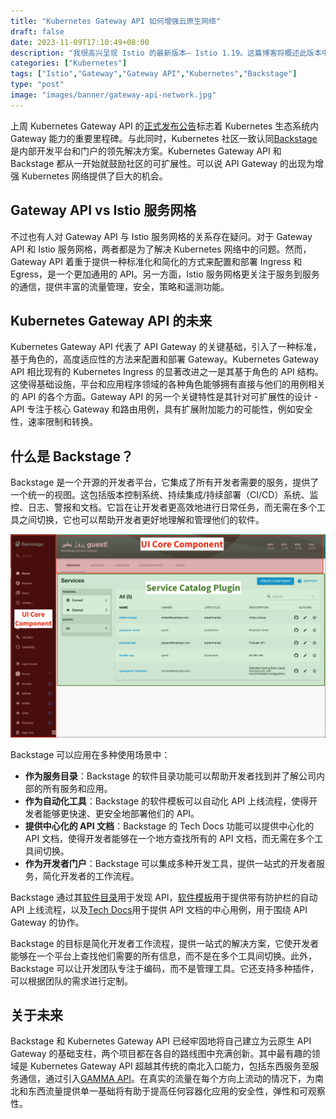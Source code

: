```yaml
---
title: "Kubernetes Gateway API 如何增强云原生网络"
draft: false
date: 2023-11-09T17:10:49+08:00
description: "我很高兴呈现 Istio 的最新版本— Istio 1.19。这篇博客将概述此版本中的更新内容。"
categories: ["Kubernetes"]
tags: ["Istio","Gateway","Gateway API","Kubernetes","Backstage"]
type: "post"
image: "images/banner/gateway-api-network.jpg"
---
```


上周 Kubernetes Gateway API 的[正式发布公告](https://kubernetes.io/blog/2023/10/31/gateway-api-ga/)标志着 Kubernetes 生态系统内 Gateway 能力的重要里程碑。与此同时，Kubernetes 社区一致认同[Backstage](https://backstage.io/docs/features/kubernetes/)是内部开发平台和门户的领先解决方案。Kubernetes Gateway API 和 Backstage 都从一开始就鼓励社区的可扩展性。可以说 API Gateway 的出现为增强 Kubernetes 网络提供了巨大的机会。

## Gateway API vs Istio 服务网格

不过也有人对 Gateway API 与 Istio 服务网格的关系存在疑问。对于 Gateway API 和 Istio 服务网格，两者都是为了解决 Kubernetes 网络中的问题。然而，Gateway API 着重于提供一种标准化和简化的方式来配置和部署 Ingress 和 Egress，是一个更加通用的 API。另一方面，Istio 服务网格更关注于服务到服务的通信，提供丰富的流量管理，安全，策略和遥测功能。

## Kubernetes Gateway API 的未来

Kubernetes Gateway API 代表了 API Gateway 的关键基础，引入了一种标准，基于角色的，高度适应性的方法来配置和部署 Gateway。Kubernetes Gateway API 相比现有的 Kubernetes Ingress 的显著改进之一是其基于角色的 API 结构。这使得基础设施，平台和应用程序领域的各种角色能够拥有直接与他们的用例相关的 API 的各个方面。Gateway API 的另一个关键特性是其针对可扩展性的设计 - API 专注于核心 Gateway 和路由用例，具有扩展附加能力的可能性，例如安全性，速率限制和转换。

## 什么是 Backstage？

Backstage 是一个开源的开发者平台，它集成了所有开发者需要的服务，提供了一个统一的视图。这包括版本控制系统、持续集成/持续部署（CI/CD）系统、监控、日志、警报和文档。它旨在让开发者更高效地进行日常任务，而无需在多个工具之间切换，它也可以帮助开发者更好地理解和管理他们的软件。

![Backstage UI](backstage-ui.png)

Backstage 可以应用在多种使用场景中：

- **作为服务目录**：Backstage 的软件目录功能可以帮助开发者找到并了解公司内部的所有服务和应用。
- **作为自动化工具**：Backstage 的软件模板可以自动化 API 上线流程，使得开发者能够更快速、更安全地部署他们的 API。
- **提供中心化的 API 文档**：Backstage 的 Tech Docs 功能可以提供中心化的 API 文档，使得开发者能够在一个地方查找所有的 API 文档，而无需在多个工具间切换。
- **作为开发者门户**：Backstage 可以集成多种开发工具，提供一站式的开发者服务，简化开发者的工作流程。

Backstage 通过其[软件目录](https://backstage.io/docs/features/software-catalog/)用于发现 API，[软件模板](https://backstage.io/docs/features/software-templates/)用于提供带有防护栏的自动 API 上线流程，以及[Tech Docs](https://backstage.io/docs/features/techdocs/)用于提供 API 文档的中心用例，用于围绕 API Gateway 的协作。

Backstage 的目标是简化开发者工作流程，提供一站式的解决方案，它使开发者能够在一个平台上查找他们需要的所有信息，而不是在多个工具间切换。此外，Backstage 可以让开发团队专注于编码，而不是管理工具。它还支持多种插件，可以根据团队的需求进行定制。

## 关于未来

Backstage 和 Kubernetes Gateway API 已经牢固地将自己建立为云原生 API Gateway 的基础支柱，两个项目都在各自的路线图中充满创新。其中最有趣的领域是 Kubernetes Gateway API 超越其传统的南北入口能力，包括东西服务至服务通信，通过引入[GAMMA API](https://developer.gamma.co.uk/guides/overview.html)。在真实的流量在每个方向上流动的情况下，为南北和东西流量提供单一基础将有助于提高任何容器化应用的安全性，弹性和可观察性。
